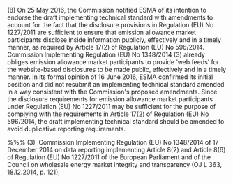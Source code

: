 (8) On 25 May 2016, the Commission notified ESMA of its intention to endorse the draft implementing technical standard with amendments to account for the fact that the disclosure provisions in Regulation (EU) No 1227/2011 are sufficient to ensure that emission allowance market participants disclose inside information publicly, effectively and in a timely manner, as required by Article 17(2) of Regulation (EU) No 596/2014. Commission Implementing Regulation (EU) No 1348/2014 (3) already obliges emission allowance market participants to provide ‘web feeds’ for the website-based disclosures to be made public, effectively and in a timely manner. In its formal opinion of 16 June 2016, ESMA confirmed its initial position and did not resubmit an implementing technical standard amended in a way consistent with the Commission's proposed amendments. Since the disclosure requirements for emission allowance market participants under Regulation (EU) No 1227/2011 may be sufficient for the purpose of complying with the requirements in Article 17(2) of Regulation (EU) No 596/2014, the draft implementing technical standard should be amended to avoid duplicative reporting requirements.

%%% (3)  Commission Implementing Regulation (EU) No 1348/2014 of 17 December 2014 on data reporting implementing Article 8(2) and Article 8(6) of Regulation (EU) No 1227/2011 of the European Parliament and of the Council on wholesale energy market integrity and transparency (OJ L 363, 18.12.2014, p. 121),